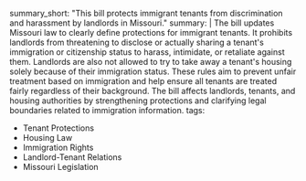 summary_short: "This bill protects immigrant tenants from discrimination and harassment by landlords in Missouri."
summary: |
  The bill updates Missouri law to clearly define protections for immigrant tenants. It prohibits landlords from threatening to disclose or actually sharing a tenant's immigration or citizenship status to harass, intimidate, or retaliate against them. Landlords are also not allowed to try to take away a tenant's housing solely because of their immigration status. These rules aim to prevent unfair treatment based on immigration and help ensure all tenants are treated fairly regardless of their background. The bill affects landlords, tenants, and housing authorities by strengthening protections and clarifying legal boundaries related to immigration information.
tags:
  - Tenant Protections
  - Housing Law
  - Immigration Rights
  - Landlord-Tenant Relations
  - Missouri Legislation
